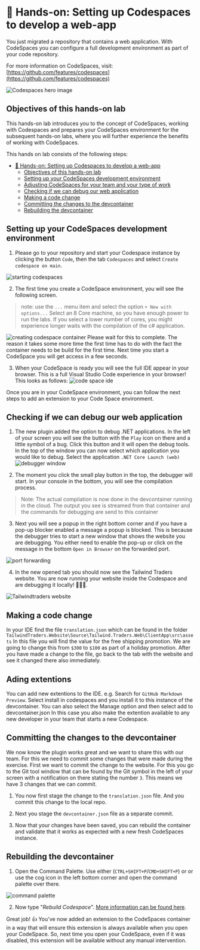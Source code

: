 # 🔨 Hands-on: Setting up Codespaces to develop a web-app

You just migrated a repository that contains a web application. With CodeSpaces you can configure a full development environment as part of your code repository. 

For more information on CodeSpaces, visit: [https://github.com/features/codespaces](https://github.com/features/codespaces)

![Codespaces hero image](../../images/codespaces-hero.png)

## Objectives of this hands-on lab
This hands-on lab introduces you to the concept of CodeSpaces, working with Codespaces and prepares your CodeSpaces environment for the subsequent hands-on labs, where you will further experience the benefits of working with CodeSpaces.

This hands on lab consists of the following steps:
- [🔨 Hands-on: Setting up Codespaces to develop a web-app](#-hands-on-setting-up-codespaces-to-develop-a-web-app)
  - [Objectives of this hands-on lab](#objectives-of-this-hands-on-lab)
  - [Setting up your CodeSpaces development environment](#setting-up-your-codespaces-development-environment)
  - [Adjusting CodeSpaces for your team and your type of work](#adjusting-codespaces-for-your-team-and-your-type-of-work)
  - [Checking if we can debug our web application](#checking-if-we-can-debug-our-web-application)
  - [Making a code change](#making-a-code-change)
  - [Committing the changes to the devcontainer](#committing-the-changes-to-the-devcontainer)
  - [Rebuilding the devcontainer](#rebuilding-the-devcontainer)

## Setting up your CodeSpaces development environment
1. Please go to your repository and start your Codespace instance by clicking the button `Code`, then the tab `Codespaces` and select `Create codespace on main`.

![starting codespaces](../../images/codespaces.png)

2. The first time you create a CodeSpace environment, you will see the following screen.

> note: use the `...` menu item and select the option `+ New with options...`
Select an 8 Core machine, so you have enough power to run the labs. If you select a lower number of cores, you might experience longer waits with the compilation of the c# application.

![creating codespace container](../../images/settingup-codespaces.png)
Please wait for this to complete. The reason it takes some more time the first time has to do with the fact the container needs to be build for the first time. Next time you start a CodeSpace you will get access in a few seconds.

3. When your CodeSpace is ready you will see the full IDE appear in your browser. This is a full Visual Studio Code experience in your browser! This looks as follows:
![code space ide](../../images/codespace-ide.png)

Once you are in your CodeSpace environment, you can follow the next steps to add an extension to your Code Space environment.

## Checking if we can debug our web application
1. The new plugin added the option to debug .NET applications. In the left of your screen you will see the button with the `Play` icon on there and a little symbol of a bug. Click this button and it will open the debug tools. In the top of the window you can now select which application you would like to debug. Select the application `.NET Core Launch (web)` 
![debugger window](../../images/codespaces-new-debug-web.PNG)

2. The moment you click the small play button in the top, the debugger will start. In your console in the bottom, you will see the compilation process. 
>Note: The actual compilation is now done in the devcontainer running in the cloud. The output you see is streamed from that container and the commands for debugging are send to this container

3. Next you will see a popup in the right bottom corner and if you have a pop-up blocker enabled a message a popup is blocked. This is because the debugger tries to start a new window that shows the website you are debugging. You either need to enable the pop-up or click on the message in the bottom `Open in Browser` on the forwarded port.

![port forwarding](../../images/codespaces-new-portforward-popup.PNG)

4. In the new opened tab you should now see the Tailwind Traders website. You are now running your website inside the Codespace and are debugging it locally! 🤯🤯🤯.

![Tailwindtraders website](../../images/tailwindtraders-website.PNG)

## Making a code change
In your IDE find the file `translation.json` which can be found in the folder `TailwindTraders.Website\Source\Tailwind.Traders.Web\ClientApp\src\assets`
In this file you will find the value for the free shipping promotion. We are going to change this from `$300` to `$100` as part of a holiday promotion.
After you have made a change to the file, go back to the tab with the website and see it changed there also immediately.

## Ading extentions
You can add new extentions to the IDE.
e.g. Search for `GitHub Markdown Preview`.
Select install in codespaces and you install it to this instance of the devcontainer.
You can also select the Manage option and then select add to devcontainer.json
In this case you also make the extention available to any new developer in your team that starts a new Codespace.

## Committing the changes to the devcontainer
We now know the plugin works great and we want to share this with our team. For this we need to commit some changes that were made during the exercise. First we want to commit the change to the website. For this you go to the Git tool window that can be found by the Git symbol in the left of your screen with a notification on there stating the number `3`.
This means we have 3 changes that we can commit.

1. You now first stage the change to the `translation.json` file. And you commit this change to the local repo.

2. Next you stage the `devcontainer.json` file as a separate commit.

3. Now that your changes have been saved, you can rebuild the container and validate that it works as expected with a new fresh CodeSpaces instance.

## Rebuilding the devcontainer
1. Open the Command Palette. Use either (`CTRL+SHIFT+P`/`CMD+SHIFT+P`) or or use the cog icon in the left bottom corner and open the command palette over there.

![command palette](../../images/codespaces-new-command-palette.PNG)

2. Now type "*Rebuild Codespace*". [More information can be found here](https://docs.github.com/en/codespaces/customizing-your-codespace/configuring-codespaces-for-your-project#applying-changes-to-your-configuration).


Great job! :thumbsup: You've now added an extension to the CodeSpaces container in a way that will ensure this extension is always available when you open your CodeSpace. So, next time you open your CodeSpace, even if it was disabled, this extension will be available without any manual intervention.
